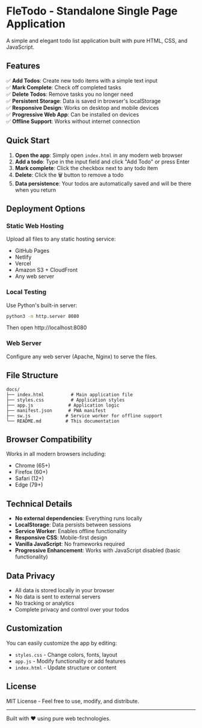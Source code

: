 # FleTodo - Standalone Single Page Application

A simple and elegant todo list application built with pure HTML, CSS, and JavaScript.

## Features

✅ **Add Todos**: Create new todo items with a simple text input  
✅ **Mark Complete**: Check off completed tasks  
✅ **Delete Todos**: Remove tasks you no longer need  
✅ **Persistent Storage**: Data is saved in browser's localStorage  
✅ **Responsive Design**: Works on desktop and mobile devices  
✅ **Progressive Web App**: Can be installed on devices  
✅ **Offline Support**: Works without internet connection  

## Quick Start

1. **Open the app**: Simply open `index.html` in any modern web browser
2. **Add a todo**: Type in the input field and click "Add Todo" or press Enter
3. **Mark complete**: Click the checkbox next to any todo item
4. **Delete**: Click the 🗑️ button to remove a todo
5. **Data persistence**: Your todos are automatically saved and will be there when you return

## Deployment Options

### Static Web Hosting
Upload all files to any static hosting service:
- GitHub Pages
- Netlify  
- Vercel
- Amazon S3 + CloudFront
- Any web server

### Local Testing
Use Python's built-in server:
```bash
python3 -m http.server 8080
```
Then open http://localhost:8080

### Web Server
Configure any web server (Apache, Nginx) to serve the files.

## File Structure

```
docs/
├── index.html          # Main application file
├── styles.css          # Application styles
├── app.js             # Application logic
├── manifest.json      # PWA manifest
├── sw.js             # Service worker for offline support
└── README.md         # This documentation
```

## Browser Compatibility

Works in all modern browsers including:
- Chrome (65+)
- Firefox (60+)
- Safari (12+)
- Edge (79+)

## Technical Details

- **No external dependencies**: Everything runs locally
- **LocalStorage**: Data persists between sessions
- **Service Worker**: Enables offline functionality
- **Responsive CSS**: Mobile-first design
- **Vanilla JavaScript**: No frameworks required
- **Progressive Enhancement**: Works with JavaScript disabled (basic functionality)

## Data Privacy

- All data is stored locally in your browser
- No data is sent to external servers
- No tracking or analytics
- Complete privacy and control over your todos

## Customization

You can easily customize the app by editing:
- `styles.css` - Change colors, fonts, layout
- `app.js` - Modify functionality or add features
- `index.html` - Update structure or content

## License

MIT License - Feel free to use, modify, and distribute.

---

Built with ❤️ using pure web technologies.